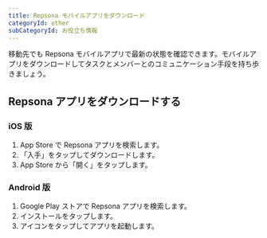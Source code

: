 ```yaml
---
title: Repsona モバイルアプリをダウンロード
categoryId: other
subCategoryId: お役立ち情報
---
```


移動先でも Repsona モバイルアプリで最新の状態を確認できます。モバイルアプリをダウンロードしてタスクとメンバーとのコミュニケーション手段を持ち歩きましょう。

## Repsona アプリをダウンロードする

### iOS 版

1. App Store で Repsona アプリを検索します。
1. 「入手」をタップしてダウンロードします。
1. App Store から「開く」をタップします。

### Android 版

1. Google Play ストアで Repsona アプリを検索します。
1. インストールをタップします。
1. アイコンをタップしてアプリを起動します。
